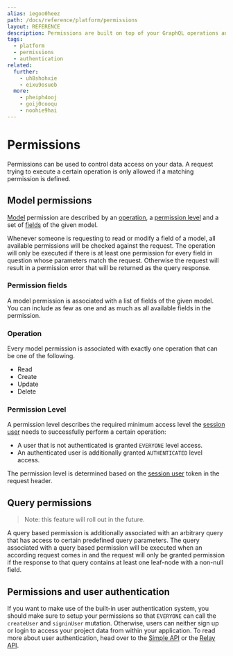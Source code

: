 ```yaml
---
alias: iegoo0heez
path: /docs/reference/platform/permissions
layout: REFERENCE
description: Permissions are built on top of your GraphQL operations and can be used to authorize data access based on the authenticated user.
tags:
  - platform
  - permissions
  - authentication
related:
  further:
    - uh8shohxie
    - eixu9osueb
  more:
    - pheiph4ooj
    - goij0cooqu
    - noohie9hai
---
```


# Permissions

Permissions can be used to control data access on your data. A request trying to execute a certain operation is only allowed if a matching permission is defined.

## Model permissions

[Model](!alias-ij2choozae) permission are described by an [operation](#operation), a [permission level](#permission-level) and a set of [fields](!alias-teizeit5se) of the given model.

Whenever someone is requesting to read or modify a field of a model, all available permissions will be checked against the request.
The operation will only be executed if there is at least one permission for every field in question whose parameters match the request.
Otherwise the request will result in a permission error that will be returned as the query response.

### Permission fields

A model permission is associated with a list of fields of the given model. You can include as few as one and as much as all available fields in the permission.

### Operation

Every model permission is associated with exactly one operation that can be one of the following.

* Read
* Create
* Update
* Delete

### Permission Level

A permission level describes the required minimum access level the [session user](!alias-wejileech9#session-user) needs to successfully perform a certain operation:

* A user that is not authenticated is granted `EVERYONE` level access.
* An authenticated user is additionally granted `AUTHENTICATED` level access.

The permission level is determined based on the [session user](!alias-wejileech9#session-user) token in the request header.

## Query permissions

> Note: this feature will roll out in the future.

A query based permission is additionally associated with an arbitrary query that has access to certain predefined query parameters.
The query associated with a query based permission will be executed when an according request comes in and the request will only be granted permission if the response to that query contains at least one leaf-node with a non-null field.

## Permissions and user authentication

If you want to make use of the built-in user authentication system, you should make sure to setup your permissions so that `EVERYONE` can call the `createUser` and `signinUser` mutation.
Otherwise, users can neither sign up or login to access your project data from within your application. To read more about user authentication, head over to the [Simple API](!alias-eixu9osueb) or the [Relay API](!alias-yoh9thaip0).
